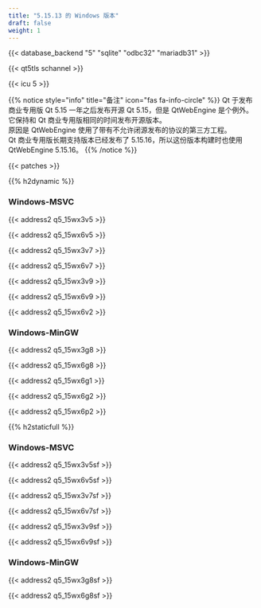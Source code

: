```yaml
---
title: "5.15.13 的 Windows 版本"
draft: false
weight: 1
---
```


{{< database_backend "5" "sqlite" "odbc32" "mariadb31" >}}

{{< qt5tls schannel >}}

{{< icu 5 >}}

{{% notice style="info" title="备注"  icon="fas fa-info-circle" %}}
Qt 于发布商业专用版 Qt 5.15 一年之后发布开源 Qt 5.15，但是 QtWebEngine 是个例外。它保持和 Qt 商业专用版相同的时间发布开源版本。  
原因是 QtWebEngine 使用了带有不允许闭源发布的协议的第三方工程。  
Qt 商业专用版长期支持版本已经发布了 5.15.16，所以这份版本构建时也使用 QtWebEngine 5.15.16。
{{% /notice %}}

{{< patches >}}

{{% h2dynamic %}}

### Windows-MSVC

{{< address2 q5_15wx3v5 >}}

{{< address2 q5_15wx6v5 >}}

{{< address2 q5_15wx3v7 >}}

{{< address2 q5_15wx6v7 >}}

{{< address2 q5_15wx3v9 >}}

{{< address2 q5_15wx6v9 >}}

{{< address2 q5_15wx6v2 >}}

### Windows-MinGW

{{< address2 q5_15wx3g8 >}}

{{< address2 q5_15wx6g8 >}}

{{< address2 q5_15wx6g1 >}}

{{< address2 q5_15wx6g2 >}}

{{< address2 q5_15wx6p2 >}}

{{% h2staticfull %}}

### Windows-MSVC

{{< address2 q5_15wx3v5sf >}}

{{< address2 q5_15wx6v5sf >}}

{{< address2 q5_15wx3v7sf >}}

{{< address2 q5_15wx6v7sf >}}

{{< address2 q5_15wx3v9sf >}}

{{< address2 q5_15wx6v9sf >}}

### Windows-MinGW

{{< address2 q5_15wx3g8sf >}}

{{< address2 q5_15wx6g8sf >}}

